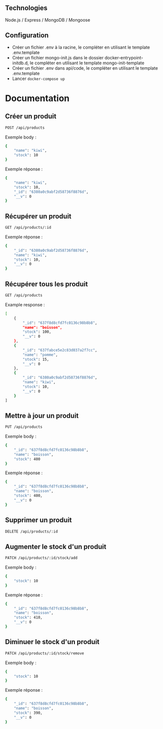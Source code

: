 ## Technologies
Node.js / Express / MongoDB / Mongoose

## Configuration
- Créer un fichier .env à la racine, le compléter en utilisant le template .env.template
- Créer un fichier mongo-init.js dans le dossier docker-entrypoint-initdb.d, le compléter en utilisant le template mongo-init-template
- Créer un fichier .env dans api/code, le compléter en utilisant le template .env.template
- Lancer `docker-compose up`

# Documentation

## Créer un produit

```sh
POST /api/products
```

Exemple body : 
```sh
{
	"name": "kiwi",
	"stock": 10
}
```

Exemple réponse : 
```sh
{
    "name": "kiwi",
    "stock": 10,
    "_id": "6380a0c9abf2d58736f8876d",
    "__v": 0
}
```

## Récupérer un produit

```sh
GET /api/products/:id
```

Exemple réponse : 
```sh
{
    "_id": "6380a0c9abf2d58736f8876d",
    "name": "kiwi",
    "stock": 10,
    "__v": 0
}
```

## Récupérer tous les produit

```sh
GET /api/products
```

Example response : 
```sh
[
    {
        "_id": "637f8d8cfd7fc0136c98b8b8",
        "name": "boisson",
        "stock": 100,
        "__v": 0
    },
    {
        "_id": "637fabce5e2c83d037a2f7cc",
        "name": "pomme",
        "stock": 15,
        "__v": 0
    },
    {
        "_id": "6380a0c9abf2d58736f8876d",
        "name": "kiwi",
        "stock": 10,
        "__v": 0
    }
]
```

## Mettre à jour un produit

```sh
PUT /api/products
```

Exemple body : 
```sh
{
	"_id": "637f8d8cfd7fc0136c98b8b8",
    "name": "boisson",
    "stock": 400
}
```

Exemple réponse : 
```sh
{
    "_id": "637f8d8cfd7fc0136c98b8b8",
    "name": "boisson",
    "stock": 400,
    "__v": 0
}
```

## Supprimer un produit

```sh
DELETE /api/products/:id
```

## Augmenter le stock d'un produit

```sh
PATCH /api/products/:id/stock/add
```

Exemple body : 
```sh
{
    "stock": 10
}
```

Exemple réponse : 
```sh
{
    "_id": "637f8d8cfd7fc0136c98b8b8",
    "name": "boisson",
    "stock": 410,
    "__v": 0
}
```

## Diminuer le stock d'un produit

```sh
PATCH /api/products/:id/stock/remove
```

Exemple body : 
```sh
{
    "stock": 10
}
```

Exemple réponse : 
```sh
{
    "_id": "637f8d8cfd7fc0136c98b8b8",
    "name": "boisson",
    "stock": 390,
    "__v": 0
}
